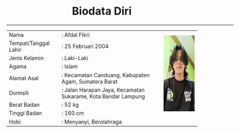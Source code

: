 <html lang="en">
<head>
    <meta charset="UTF-8">
    <meta http-equiv="X-UA-Compatible" content="IE=edge">
    <meta name="viewport" content="width=device-width, initial-scale=1.0">
    <title>Document</title>
</head>
</body>
    <h1 align="center">Biodata Diri</h1>
    <hr width="600px">
    <table align="center" cellpadding="10px" width="600px">
        <tr>
            <td>Nama</td>
            <td>: Afdal FIkri</td>
            <td rowspan="8"><img src="Afdal.jpg" height="200px" width="170"></td>
        </tr>
        <tr>
            <td>Tempat/Tanggal Lahir</td>
            <td>: 25 Februari 2004</td>
        </tr>
        <tr>
            <td>Jenis Kelamin</td>
            <td>: Laki-Laki</td>
        </tr>
        <tr>
            <td>Agama</td>
            <td>: Islam</td>
        </tr>
        <tr>
            <td>Alamat Asal</td>
            <td>: Kecamatan Canduang, Kabupaten Agam, Sumatera Barat</td>
        </tr>
        <tr>
            <td>Domisili</td>
            <td>: Jalan Harapan Jaya, Kecamatan Sukarame, Kota Bandar Lampung</td>
        </tr>
        <tr>
            <td>Berat Badan</td>
            <td>: 52 kg</td>
        </tr>
        <tr>
            <td>Tinggi Badan</td>
            <td>: 160 cm</td>
        </tr>
        <tr>
            <td>Hobi</td>
            <td>: Menyanyi, Berolahraga</td>
        </tr>
    </table>   
</body>
</html>
